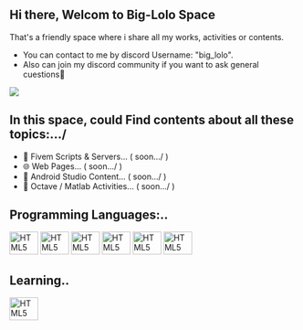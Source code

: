 ## Hi there, Welcom to Big-Lolo Space
That's a friendly space where i share all my works, activities or contents.
- You can contact to me by discord Username: "big_lolo".
- Also can join my discord community if you want to ask general cuestions🙂 
<div>
<a href="https://discord.gg/gDxnkYBMsw" target="_blank"><img src="https://img.shields.io/badge/Discord-7289DA?style=for-the-badge&logo=discord&logoColor=white" target="_blank"></a> 
</div>



## In this space, could Find contents about all these topics:.../
- 🐌 Fivem Scripts & Servers... ( soon.../ )
- 🌐 Web Pages... ( soon.../ )
- 🔽 Android Studio Content... ( soon.../ )
- 🧮 Octave / Matlab Activities... ( soon.../ )

## Programming Languages:..
<div>
  <img aling="center" alt="HTML5" height="40" width="50" src="https://cdn.jsdelivr.net/gh/devicons/devicon/icons/html5/html5-original.svg" />
  <img aling="center" alt="HTML5" height="40" width="50" src="https://cdn.jsdelivr.net/gh/devicons/devicon/icons/css3/css3-original.svg" />
  <img aling="center" alt="HTML5" height="40" width="50" src="https://cdn.jsdelivr.net/gh/devicons/devicon/icons/lua/lua-original-wordmark.svg" />
  <img aling="center" alt="HTML5" height="40" width="50" src="https://cdn.jsdelivr.net/gh/devicons/devicon/icons/python/python-original-wordmark.svg" />
  <img aling="center" alt="HTML5" height="40" width="50" src="https://cdn.jsdelivr.net/gh/devicons/devicon/icons/javascript/javascript-original.svg" />
    <img aling="center" alt="HTML5" height="40" width="50" src="https://cdn.jsdelivr.net/gh/devicons/devicon/icons/react/react-original.svg" />

</div>

## Learning..
<div>
  <img aling="center" alt="HTML5" height="40" width="50" src="https://cdn.jsdelivr.net/gh/devicons/devicon/icons/kotlin/kotlin-original.svg" />

  
</div>
